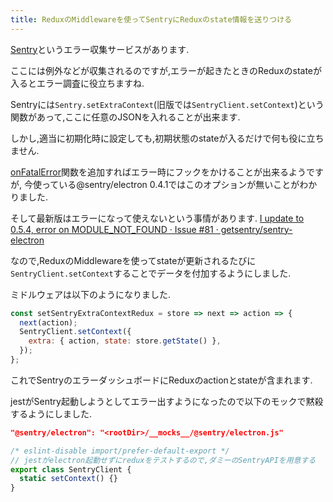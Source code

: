 ```yaml
---
title: ReduxのMiddlewareを使ってSentryにReduxのstate情報を送りつける
---
```


[Sentry](https://docs.sentry.io/)というエラー収集サービスがあります.

ここには例外などが収集されるのですが,エラーが起きたときのReduxのstateが入るとエラー調査に役立ちますね.

Sentryには`Sentry.setExtraContext`(旧版では`SentryClient.setContext`)という関数があって,ここに任意のJSONを入れることが出来ます.

しかし,適当に初期化時に設定しても,初期状態のstateが入るだけで何も役に立ちません.

[onFatalError](https://docs.sentry.io/clients/electron/javascript/#uncaught-exceptions)関数を追加すればエラー時にフックをかけることが出来るようですが,
今使っている@sentry/electron 0.4.1ではこのオプションが無いことがわかりました.

そして最新版はエラーになって使えないという事情があります.
[I update to 0.5.4, error on MODULE_NOT_FOUND · Issue #81 · getsentry/sentry-electron](https://github.com/getsentry/sentry-electron/issues/81)

なので,ReduxのMiddlewareを使ってstateが更新されるたびに`SentryClient.setContext`することでデータを付加するようにしました.

ミドルウェアは以下のようになりました.

~~~js
const setSentryExtraContextRedux = store => next => action => {
  next(action);
  SentryClient.setContext({
    extra: { action, state: store.getState() },
  });
};
~~~

これでSentryのエラーダッシュボードにReduxのactionとstateが含まれます.

jestがSentry起動しようとしてエラー出すようになったので以下のモックで黙殺するようにしました.

~~~json
"@sentry/electron": "<rootDir>/__mocks__/@sentry/electron.js"
~~~

~~~js
/* eslint-disable import/prefer-default-export */
// jestがelectron起動せずにreduxをテストするので,ダミーのSentryAPIを用意する
export class SentryClient {
  static setContext() {}
}
~~~
